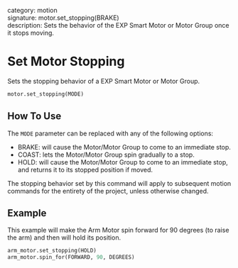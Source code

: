 category: motion  
signature: motor.set_stopping(BRAKE)  
description: Sets the behavior of the EXP Smart Motor or Motor Group once it stops moving.

# Set Motor Stopping

Sets the stopping behavior of a EXP Smart Motor or Motor Group.

```python
motor.set_stopping(MODE)
```

## How To Use

The `MODE` parameter can be replaced with any of the following options:

* BRAKE: will cause the Motor/Motor Group to come to an immediate stop.
* COAST: lets the Motor/Motor Group spin gradually to a stop.
* HOLD: will cause the Motor/Motor Group to come to an immediate stop, and returns it to its stopped position if moved.

The stopping behavior set by this command will apply to subsequent motion commands for the entirety of the project, unless otherwise changed.

## Example

This example will make the Arm Motor spin forward for 90 degrees (to raise the arm) and then will hold its position.

```python
arm_motor.set_stopping(HOLD)
arm_motor.spin_for(FORWARD, 90, DEGREES)
```

<advanced>
</advanced>
